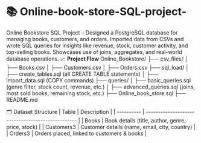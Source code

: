# 📚 Online-book-store-SQL-project-
Online Bookstore SQL Project – Designed a PostgreSQL database for managing books, customers, and orders. Imported data from CSVs and wrote SQL queries for insights like revenue, stock, customer activity, and top-selling books. Showcases use of joins, aggregates, and real-world database operations.
📈 **Project Flow**
Online_Bookstore/
├── csv_files/
│ ├── Books.csv
│ ├── Customers.csv
│ ├── Orders.csv
├── sql_load/
│ ├── create_tables.sql (all CREATE TABLE statements)
│ ├── import_data.sql (COPY commands)
├── queries/
│ ├── basic_queries.sql (genre filter, stock count, revenue, etc.)
│ ├── advanced_queries.sql (joins, most sold books, remaining stock, etc.)
├── Online_book_store.sql
├── README.md


🗂️ Dataset Structure
| Table      | Description                                       |
| ---------- | ------------------------------------------------- |
| Books      | Book details (title, author, genre, price, stock) |
| Customers3 | Customer details (name, email, city, country)     |
| Orders3    | Orders placed, linked to customers & books        |




